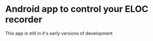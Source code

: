 
# Android app to control your ELOC recorder

This app is still in it's early versions of development

